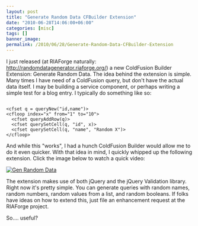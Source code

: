 ```yaml
---
layout: post
title: "Generate Random Data CFBuilder Extension"
date: "2010-06-28T14:06:00+06:00"
categories: [misc]
tags: []
banner_image: 
permalink: /2010/06/28/Generate-Random-Data-CFBuilder-Extension
---
```


I just released (at RIAForge naturally: <a href="http://randomdatagenerator.riaforge.org/">http://randomdatagenerator.riaforge.org/</a>) a new ColdFusion Builder Extension: Generate Random Data. The idea behind the extension is simple. Many times I have need of a ColdFusion query, but don't have the actual data itself. I may be building a service component, or perhaps writing a simple test for a blog entry. I typically do something like so:

<p/>
<!--more-->
<code>
&lt;cfset q = queryNew("id,name")&gt;
&lt;cfloop index="x" from="1" to="10"&gt;
  &lt;cfset queryAddRow(q)&gt;
  &lt;cfset querySetCell(q, "id", x)&gt;
  &lt;cfset querySetCell(q, "name", "Random X")&gt;
&lt;/cfloop&gt;
</code>

<p>

And while this "works", I had a hunch ColdFusion Builder would allow me to do it even quicker. With that idea in mind, I quickly whipped up the following extension. Click the image below to watch a quick video:

<p>

<a href="http://www.raymondcamden.com/images/genrandomdata.swf"><img src="https://static.raymondcamden.com/images/cfjedi/genrandomdata.png" title="Gen Random Data" border="0"  /></a>

<p>

The extension makes use of both jQuery and the jQuery Validation library. Right now it's pretty simple. You can generate queries with random names, random numbers, random values from a list, and random booleans. If folks have ideas on how to extend this, just file an enhancement request at the RIAForge project. 

<p>

So.... useful?